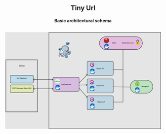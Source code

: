 <h2 align="center">
    Tiny Url
</h2>
<h4 align="center">
    Basic architectural schema
</h4>
<h2 align="center">
    <img src=".github/tiny_url_architecture_schema.svg" alt="Image of web mobile friendly landing page" width="1000">
</h2>
